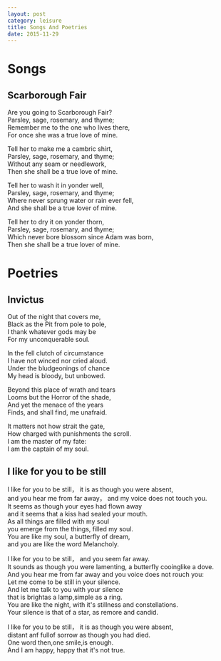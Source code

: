 ```yaml
---
layout: post
category: leisure
title: Songs And Poetries
date: 2015-11-29
---
```


# Songs

## Scarborough Fair

Are you going to Scarborough Fair?  <br />
Parsley, sage, rosemary, and thyme;  <br />
Remember me to the one who lives there,  <br />
For once she was a true love of mine.  <br />

Tell her to make me a cambric shirt,  <br />
Parsley, sage, rosemary, and thyme;  <br />
Without any seam or needlework,  <br />
Then she shall be a true love of mine.  <br />

Tell her to wash it in yonder well,  <br />
Parsley, sage, rosemary, and thyme;  <br />
Where never sprung water or rain ever fell,  <br />
And she shall be a true lover of mine.  <br />

Tell her to dry it on yonder thorn,  <br />
Parsley, sage, rosemary, and thyme;  <br />
Which never bore blossom since Adam was born,  <br />
Then she shall be a true lover of mine.  <br />

# Poetries

## Invictus

Out of the night that covers me,  <br />
Black as the Pit from pole to pole,  <br />
I thank whatever gods may be  <br />
For my unconquerable soul.  <br />

In the fell clutch of circumstance  <br />
I have not winced nor cried aloud.  <br />
Under the bludgeonings of chance  <br />
My head is bloody, but unbowed.  <br />

Beyond this place of wrath and tears  <br />
Looms but the Horror of the shade,  <br />
And yet the menace of the years  <br />
Finds, and shall find, me unafraid.  <br />

It matters not how strait the gate,  <br />
How charged with punishments the scroll.  <br />
I am the master of my fate:  <br />
I am the captain of my soul.   <br />

## I like for you to be still

I like for you to be still， it is as though you were absent,    <br />
and you hear me from far away， and my voice does not touch you.     <br />
It seems as though your eyes had flown away     <br />
and it seems that a kiss had sealed your mouth.    <br />
As all things are filled with my soul    <br />
you emerge from the things, filled my soul.    <br />
You are like my soul, a butterfly of dream,    <br />
and you are like the word Melancholy.    <br />

I like for you to be still， and you seem far away.    <br />
It sounds as though you were lamenting, a butterfly cooinglike a dove.    <br />
And you hear me from far away and you voice does not rouch you:    <br />
Let me come to be still in your silence.    <br />
And let me talk to you with your silence    <br />
that is brightas a lamp,simple as a ring.    <br />
You are like the night, with it\'s stillness and constellations.    <br />
Your silence is that of a star, as remore and candid.    <br />

I like for you to be still， it is as though you were absent,    <br />
distant anf fullof sorrow as though you had died.    <br />
One word then,one smile,is enough.    <br />
And I am happy, happy that it's not true.    <br />